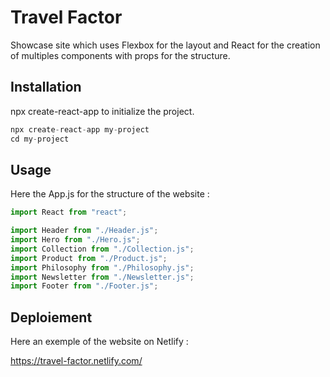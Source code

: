 # Travel Factor

Showcase site which uses Flexbox for the layout and React for the creation of multiples components with props for the structure.

## Installation

npx create-react-app to initialize the project.

```javascript
npx create-react-app my-project
cd my-project
```

## Usage

Here the App.js for the structure of the website :

```javascript
import React from "react";

import Header from "./Header.js";
import Hero from "./Hero.js";
import Collection from "./Collection.js";
import Product from "./Product.js";
import Philosophy from "./Philosophy.js";
import Newsletter from "./Newsletter.js";
import Footer from "./Footer.js";
```

## Deploiement
Here an exemple of the website on Netlify :

https://travel-factor.netlify.com/
